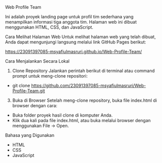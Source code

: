 Web Profile Team

Ini adalah proyek landing page untuk profil tim sederhana yang menampilkan informasi tiga anggota tim. Halaman web ini dibuat menggunakan HTML, CSS, dan JavaScript.

Cara Melihat Halaman Web
Untuk melihat halaman web yang telah dibuat, Anda dapat mengunjungi langsung melalui link GitHub Pages berikut:

https://23091397085-msyafiulmasruri.github.io/Web-Profile-Team/

Cara Menjalankan Secara Lokal

1. Clone Repository
Jalankan perintah berikut di terminal atau command prompt untuk meng-clone repositori:

- git clone https://github.com/23091397085-msyafiulmasruri/Web-Profile-Team.git 

3. Buka di Browser
Setelah meng-clone repository, buka file index.html di browser dengan cara:
- Buka folder proyek hasil clone di komputer Anda.
- Klik dua kali pada file index.html, atau buka melalui browser dengan menggunakan File -> Open.
  
Bahasa yang Digunakan
- HTML
- CSS
- JavaScript
  
